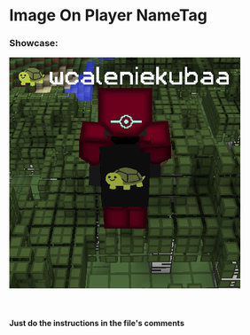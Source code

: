<h1>Image On Player NameTag</h1
  
  
<br>
  
<h3> 
Showcase:
  </h3>
  
  
  
  ![Screenshot](image.png)
  
  <br>
  
  
  
  <h4>Just do the instructions in the file's comments</h4>
  
